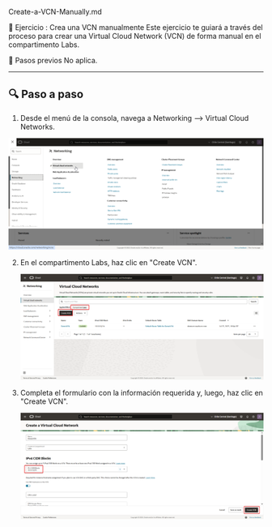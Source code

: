 Create-a-VCN-Manually.md

🧩 Ejercicio : Crea una VCN manualmente
Este ejercicio te guiará a través del proceso para crear una Virtual Cloud Network (VCN) de forma manual en el compartimento Labs.

🔧 Pasos previos
No aplica.

---
## 🔍 Paso a paso

1.  Desde el menú de la consola, navega a Networking --> Virtual Cloud Networks.
	
   ![Paso 1](../screenshots/Create-a-VCN-Manually/01-Create-a-VCN-Manually.png)

2. En el compartimento Labs, haz clic en "Create VCN".

   ![Paso 2](../screenshots/Create-a-VCN-Manually/02-Create-a-VCN-Manually.png)

3. Completa el formulario con la información requerida y, luego, haz clic en "Create VCN".

   ![Paso 3](../screenshots/Create-a-VCN-Manually/03-Create-a-VCN-Manually.png)
